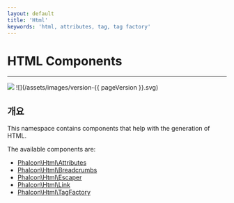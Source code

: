 ```yaml
---
layout: default
title: 'Html'
keywords: 'html, attributes, tag, tag factory'
---
```


# HTML Components
- - -
![](/assets/images/document-status-stable-success.svg) ![](/assets/images/version-{{ pageVersion }}.svg)

## 개요
This namespace contains components that help with the generation of HTML.

The available components are:
- [Phalcon\Html\Attributes](html-attributes)
- [Phalcon\Html\Breadcrumbs](html-breadcrumbs)
- [Phalcon\Html\Escaper](html-escaper)
- [Phalcon\Html\Link](html-link)
- [Phalcon\Html\TagFactory](html-tagfactory)
